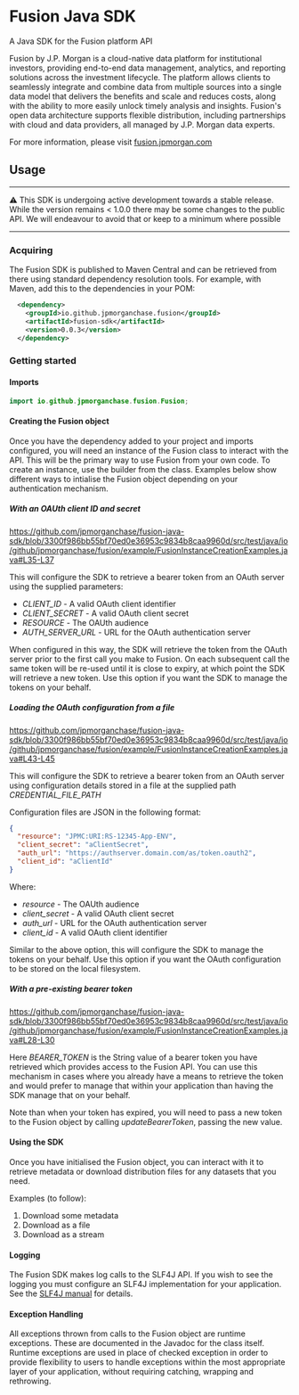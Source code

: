 # Fusion Java SDK
A Java SDK for the Fusion platform API

Fusion by J.P. Morgan is a cloud-native data platform for institutional investors, providing end-to-end data management, analytics, and reporting solutions across the investment lifecycle. The platform allows clients to seamlessly integrate and combine data from multiple sources into a single data model that delivers the benefits and scale and reduces costs, along with the ability to more easily unlock timely analysis and insights. Fusion's open data architecture supports flexible distribution, including partnerships with cloud and data providers, all managed by J.P. Morgan data experts.

For more information, please visit [fusion.jpmorgan.com](https://fusion.jpmorgan.com/)

## Usage

***

:warning: This SDK is undergoing active development towards a stable release. While the version remains < 1.0.0 there may be some changes to the public API. We will endeavour to avoid that or keep to a minimum where possible

***
### Acquiring

The Fusion SDK is published to Maven Central and can be retrieved from there using standard dependency resolution tools. For example, with Maven, add this to the dependencies in your POM:

```xml    
  <dependency>
    <groupId>io.github.jpmorganchase.fusion</groupId>
    <artifactId>fusion-sdk</artifactId>
    <version>0.0.3</version>
  </dependency>
```

### Getting started

#### Imports

```java
import io.github.jpmorganchase.fusion.Fusion;
```

#### Creating the Fusion object

Once you have the dependency added to your project and imports configured, you will need an instance of the Fusion class to interact with the API. This will be the primary way to use Fusion from your own code. To create an instance, use the builder from the class. Examples below show different ways to intialise the Fusion object depending on your authentication mechanism.

##### With an OAUth client ID and secret


https://github.com/jpmorganchase/fusion-java-sdk/blob/3300f986bb55bf70ed0e36953c9834b8caa9960d/src/test/java/io/github/jpmorganchase/fusion/example/FusionInstanceCreationExamples.java#L35-L37

This will configure the SDK to retrieve a bearer token from an OAuth server using the supplied parameters:

* _CLIENT_ID_ - A valid OAuth client identifier
* _CLIENT_SECRET_ - A valid OAuth client secret
* _RESOURCE_ - The OAUth audience
* _AUTH_SERVER_URL_ - URL for the OAuth authentication server

When configured in this way, the SDK will retrieve the token from the OAuth server prior to the first call you make to Fusion. On each subsequent call the same token will be re-used until it is close to expiry, at which point the SDK will retrieve a new token. Use this option if you want the SDK to manage the tokens on your behalf.

##### Loading the OAuth configuration from a file

https://github.com/jpmorganchase/fusion-java-sdk/blob/3300f986bb55bf70ed0e36953c9834b8caa9960d/src/test/java/io/github/jpmorganchase/fusion/example/FusionInstanceCreationExamples.java#L43-L45

This will configure the SDK to retrieve a bearer token from an OAuth server using configuration details stored in a file at the supplied path _CREDENTIAL_FILE_PATH_

Configuration files are JSON in the following format:

```json
{
  "resource": "JPMC:URI:RS-12345-App-ENV",
  "client_secret": "aClientSecret",
  "auth_url": "https://authserver.domain.com/as/token.oauth2",
  "client_id": "aClientId"
}
```

Where:

* _resource_ - The OAUth audience
* _client_secret_ - A valid OAuth client secret
* _auth_url_ - URL for the OAuth authentication server
* _client_id_ - A valid OAuth client identifier

Similar to the above option, this will configure the SDK to manage the tokens on your behalf. Use this option if you want the OAuth configuration to be stored on the local filesystem.


##### With a pre-existing bearer token

https://github.com/jpmorganchase/fusion-java-sdk/blob/3300f986bb55bf70ed0e36953c9834b8caa9960d/src/test/java/io/github/jpmorganchase/fusion/example/FusionInstanceCreationExamples.java#L28-L30

Here _BEARER_TOKEN_ is the String value of a bearer token you have retrieved which provides access to the Fusion API. You can use this mechanism in cases where you already have a means to retrieve the token and would prefer to manage that within your application than having the SDK manage that on your behalf.

Note than when your token has expired, you will need to pass a new token to the Fusion object by calling _updateBearerToken_, passing the new value. 

#### Using the SDK

Once you have initialised the Fusion object, you can interact with it to retrieve metadata or download distribution files for any datasets that you need.

Examples (to follow):

1. Download some metadata
2. Download as a file
3. Download as a stream

#### Logging

The Fusion SDK makes log calls to the SLF4J API. If you wish to see the logging you must configure an SLF4J implementation for your application. See the [SLF4J manual](https://www.slf4j.org/manual.html#swapping) for details.

#### Exception Handling

All exceptions thrown from calls to the Fusion object are runtime exceptions. These are documented in the Javadoc for the class itself. Runtime exceptions are used in place of checked exception in order to provide flexibility to users to handle exceptions within the most appropriate layer of your application, without requiring catching, wrapping and rethrowing.